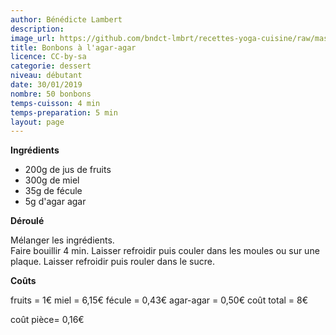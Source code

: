 ```yaml
---
author: Bénédicte Lambert
description: 
image_url: https://github.com/bndct-lmbrt/recettes-yoga-cuisine/raw/master/medias/bonbons-agar-agar.jpg
title: Bonbons à l'agar-agar
licence: CC-by-sa
categorie: dessert
niveau: débutant
date: 30/01/2019
nombre: 50 bonbons
temps-cuisson: 4 min
temps-preparation: 5 min
layout: page
---
```



**Ingrédients**  
 

* 200g de jus de fruits
* 300g de miel
* 35g de fécule
* 5g d'agar agar



**Déroulé**  

Mélanger les ingrédients.  
Faire bouillir 4 min. 
Laisser refroidir puis couler dans les moules ou sur une plaque.  Laisser refroidir puis rouler dans le sucre.

 
**Coûts** 

fruits = 1€
miel = 6,15€
fécule = 0,43€
agar-agar = 0,50€
coût total = 8€

coût pièce= 0,16€

